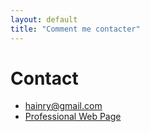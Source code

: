 ```yaml
---
layout: default
title: "Comment me contacter"
---
```


Contact
=======

* <hainry@gmail.com>
* [Professional Web Page](http://www.loria.fr/~hainry/)
